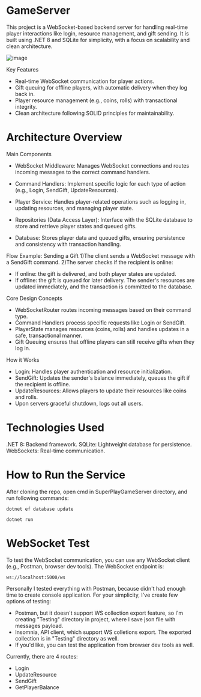 # GameServer
This project is a WebSocket-based backend server for handling real-time player interactions like login, resource management, and gift sending. It is built using .NET 8 and SQLite for simplicity, with a focus on scalability and clean architecture.

![image](https://github.com/user-attachments/assets/571042ec-c648-4598-9dea-976caf4fb42a)



Key Features
  - Real-time WebSocket communication for player actions.
  - Gift queuing for offline players, with automatic delivery when they log back in.
  - Player resource management (e.g., coins, rolls) with transactional integrity.
  - Clean architecture following SOLID principles for maintainability.

# Architecture Overview
Main Components
  - WebSocket Middleware: Manages WebSocket connections and routes incoming messages to the correct command handlers.
  
  - Command Handlers: Implement specific logic for each type of action (e.g., Login, SendGift, UpdateResources).

  - Player Service: Handles player-related operations such as logging in, updating resources, and managing player state.

  - Repositories (Data Access Layer): Interface with the SQLite database to store and retrieve player states and queued gifts.

  - Database: Stores player data and queued gifts, ensuring persistence and consistency with transaction handling.


Flow Example: Sending a Gift
1)The client sends a WebSocket message with a SendGift command.
2)The server checks if the recipient is online:
  - If online: the gift is delivered, and both player states are updated.
  - If offline: the gift is queued for later delivery.
The sender's resources are updated immediately, and the transaction is committed to the database.

Core Design Concepts
  - WebSocketRouter routes incoming messages based on their command type.
  - Command Handlers process specific requests like Login or SendGift.
  - PlayerState manages resources (coins, rolls) and handles updates in a safe, transactional manner.
  - Gift Queuing ensures that offline players can still receive gifts when they log in.

How it Works
  - Login: Handles player authentication and resource initialization.
  - SendGift: Updates the sender's balance immediately, queues the gift if the recipient is offline.
  - UpdateResources: Allows players to update their resources like coins and rolls.
  - Upon servers graceful shutdown, logs out all users.

# Technologies Used
.NET 8: Backend framework.
SQLite: Lightweight database for persistence.
WebSockets: Real-time communication.

#  How to Run the Service
After cloning the repo, open cmd in SuperPlayGameServer directory, and run following commands:

```dotnet ef database update```


```dotnet run```



# WebSocket Test
To test the WebSocket communication, you can use any WebSocket client (e.g., Postman, browser dev tools). The WebSocket endpoint is:

```ws://localhost:5000/ws```

Personally I tested everything with Postman, because didn't had enough time to create console application. 
For your simplicity, I've create few options of testing:
- Postman, but it doesn't support WS collection export feature, so I'm creating "Testing" directory in project, where I save json file with messages payload.
- Insomnia,  API client, which support WS colletions export. The exported collection is in "Testing" directory as well.
- If you'd like, you can test the application from browser dev tools as well.

Currently, there are 4 routes:
-  Login
-  UpdateResource
-  SendGift
-  GetPlayerBalance

